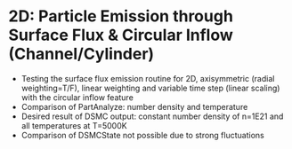 # 2D: Particle Emission through Surface Flux & Circular Inflow (Channel/Cylinder)
* Testing the surface flux emission routine for 2D, axisymmetric (radial weighting=T/F), linear weighting and variable time step (linear scaling) with the circular inflow feature
* Comparison of PartAnalyze: number density and temperature
* Desired result of DSMC output: constant number density of n=1E21 and all temperatures at T=5000K
* Comparison of DSMCState not possible due to strong fluctuations